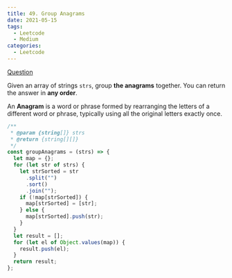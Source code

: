 ```yaml
---
title: 49. Group Anagrams
date: 2021-05-15
tags:
  - Leetcode
  - Medium
categories:
  - Leetcode
---
```


[Question](https://leetcode.com/problems/group-anagrams/)

Given an array of strings `strs`, group **the anagrams** together. You can return the answer in **any order**.

An **Anagram** is a word or phrase formed by rearranging the letters of a different word or phrase, typically using all the original letters exactly once.

```js
/**
 * @param {string[]} strs
 * @return {string[][]}
 */
const groupAnagrams = (strs) => {
  let map = {};
  for (let str of strs) {
    let strSorted = str
      .split("")
      .sort()
      .join("");
    if (!map[strSorted]) {
      map[strSorted] = [str];
    } else {
      map[strSorted].push(str);
    }
  }
  let result = [];
  for (let el of Object.values(map)) {
    result.push(el);
  }
  return result;
};
```
